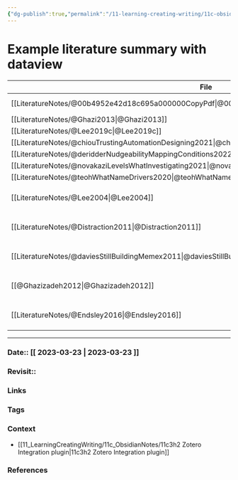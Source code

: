 ```yaml
---
{"dg-publish":true,"permalink":"/11-learning-creating-writing/11c-obsidian-notes/11c3h2a-dataview-for-literature-note-summary/"}
---
```


# Example literature summary with dataview


| File                                                                                                          | title                                                                                | year              | publication                  |
| ------------------------------------------------------------------------------------------------------------- | ------------------------------------------------------------------------------------ | ----------------- | ---------------------------- |
| [[LiteratureNotes/@00b4952e42d18c695a000000CopyPdf\|@00b4952e42d18c695a000000CopyPdf]]                     | 00b4952e42d18c695a000000 Copy.Pdf                                                    | \-                | \-                           |
| [[LiteratureNotes/@Ghazi2013\|@Ghazi2013]]                                                                 | \-                                                                                   | \-                | \-                           |
| [[LiteratureNotes/@Lee2019c\|@Lee2019c]]                                                                   | \-                                                                                   | \-                | \-                           |
| [[LiteratureNotes/@chiouTrustingAutomationDesigning2021\|@chiouTrustingAutomationDesigning2021]]           | \-                                                                                   | \-                | \-                           |
| [[LiteratureNotes/@deridderNudgeabilityMappingConditions2022\|@deridderNudgeabilityMappingConditions2022]] | \-                                                                                   | \-                | \-                           |
| [[LiteratureNotes/@novakaziLevelsWhatInvestigating2021\|@novakaziLevelsWhatInvestigating2021]]             | \-                                                                                   | \-                | \-                           |
| [[LiteratureNotes/@teohWhatNameDrivers2020\|@teohWhatNameDrivers2020]]                                     | \-                                                                                   | \-                | \-                           |
| [[LiteratureNotes/@Lee2004\|@Lee2004]]                                                                     | Trust in automation: Designing for appropriate reliance                              | January 01, 2004  | Human Factors                |
| [[LiteratureNotes/@Distraction2011\|@Distraction2011]]                                                     | Can voice interaction help reducing the level of distraction and prevent accidents ? | January 01, 2011  | \-                           |
| [[LiteratureNotes/@daviesStillBuildingMemex2011\|@daviesStillBuildingMemex2011]]                           | Still building the memex                                                             | February 01, 2011 | Communications of the ACM    |
| [[@Ghazizadeh2012\|@Ghazizadeh2012]]                                                                       | Extending the Technology Acceptance Model to assess automation                       | October 11, 2012  | Cognition, Technology & Work |
| [[LiteratureNotes/@Endsley2016\|@Endsley2016]]                                                             | From here to autonomy                                                                | January 01, 2016  | Human Factors                |


---
### Date:: [[ 2023-03-23 \| 2023-03-23 ]]
### Revisit::
### Links

### Tags
### Context
- [[11_LearningCreatingWriting/11c_ObsidianNotes/11c3h2 Zotero Integration plugin\|11c3h2 Zotero Integration plugin]]


### References
